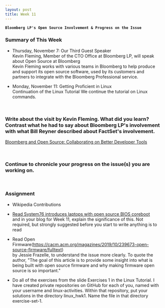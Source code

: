 ```yaml
---
layout: post
title: Week 11
---
```


**`Bloomberg LP's Open Source Involvement & Progress on the Issue`**

### Summary of This Week
- Thursday, November 7: Our Third Guest Speaker  
Kevin Fleming, Member of the CTO Office at Bloomberg LP, will speak about Open Source at Bloomberg  
Kevin Fleming works with various teams in Bloomberg to help produce and support its open source software, used by its customers and partners to integrate with the Bloomberg Professional service.  

- Monday, November 11: Getting Proficient in Linux  
Continuation of the Linux Tutorial
We continue the tutorial on Linux commands.

&nbsp;
&nbsp;

### Write about the visit by Kevin Fleming. What did you learn? Contrast what he had to say about Bloomberg LP's involvement with what Bill Reyner described about FactSet's involvement.  

[Bloomberg and Open Source: Collaborating on Better Developer Tools](https://www.bloomberg.com/company/press/bloomberg-open-source-collaborating-better-solutions-code-management/)

&nbsp;
&nbsp;

### Continue to chronicle your progress on the issue(s) you are working on.

&nbsp;
&nbsp;

### Assignment  
- Wikipedia Contributions
  
- [Read System76 introduces laptops with open source BIOS coreboot](https://opensource.com/article/19/11/coreboot-system76-laptops?utm_campaign=intrel)  
and in your blog for Week 11, explain the significance of this. Not required, but strongly suggested before you start to write anything is to read  

- Read Open Firmware(https://cacm.acm.org/magazines/2019/10/239673-open-source-firmware/fulltext)  
by Jessie Frazelle, to understand the issue more clearly. To quote the author, "The goal of this article is to provide some insight into what is being built with open source firmware and why making firmware open source is so important."  

- Do all of the exercises from the slide Exercises 1 in the Linux Tutorial. I have created private repositories on GitHub for each of you, named with your username and linux-activities. Within that repository, put your solutions in the directory linux_hwk1. Name the file in that directory exercise-set-1.  
